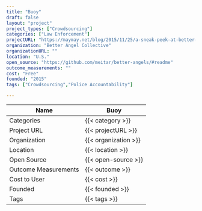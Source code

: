 ```yaml
---
title: "Buoy"
draft: false
layout: "project"
project_types: ["Crowdsourcing"]
categories: ["Law Enforcement"]
projectURL: "https://maymay.net/blog/2015/11/25/a-sneak-peek-at-better-angels-buoy-the-private-enhanced-9-1-1-for-your-personal-community/"
organization: "Better Angel Collective"
organizationURL: ""
location: "U.S."
open_source: "https://github.com/meitar/better-angels/#readme"
outcome_measurements: ""
cost: "Free"
founded: "2015"
tags: ["Crowdsourcing","Police Accountability"]

---
```



Name                    |  Buoy    
------------------------|----
Categories              | {{< category >}} 
Project URL             | {{< projectURL >}} 
Organization            | {{< organization >}} 
Location                | {{< location >}} 
Open Source             | {{< open-source >}} 
Outcome Measurements    | {{< outcome >}} 
Cost to User            | {{< cost >}} 
Founded                 | {{< founded >}} 
Tags                    | {{< tags >}} 

